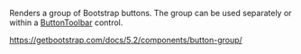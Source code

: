 Renders a group of Bootstrap buttons. The group can be used separately or within a [ButtonToolbar](~/controls/bootstrap5/ButtonToolbar) control.

<https://getbootstrap.com/docs/5.2/components/button-group/>